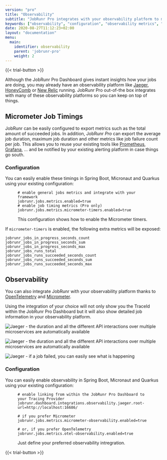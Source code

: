 ```yaml
---
version: "pro"
title: "Observability"
subtitle: "JobRunr Pro integrates with your observability platform to make sure all your jobs keep running like clockwork"
keywords: ["observability", "configuration", "observability metrics", "observability in it", "define observability", "metrics observability", "real time observability", "it observability", "observability it", "micrometer job timings", "integrates with observability platform", "jobs keep running", "observability in micrnaut", "observability in spring boot", "observability in quarkus"]
date: 2020-08-27T11:12:23+02:00
layout: "documentation"
menu: 
  main: 
    identifier: observability
    parent: 'jobrunr-pro'
    weight: 2
---
```

{{< trial-button >}}

Although the JobRunr Pro Dashboard gives instant insights how your jobs are doing, you may already have an observability platform like [Jaeger](https://www.jaegertracing.io/), [HoneyComb](https://www.honeycomb.io) or [New Relic](https://newrelic.com) running. JobRunr Pro out-of-the box integrates with many of these observability platforms so you can keep on top of things.


## Micrometer Job Timings

JobRunr can be easily configured to export metrics such as the total amount of succeeded jobs. In addition, JobRunr _Pro_ can export the average job duration, maximum job duration and other metrics like job failure count per job. This allows you to reuse your existing tools like [Prometheus](https://prometheus.io), [Grafana](https://grafana.net), ... and be notified by your existing alerting platform in case things go south.

### Configuration

You can easily enable these timings in Spring Boot, Micronaut and Quarkus using your existing configuration:

<figure>

```
# enable general jobs metrics and integrate with your framework
jobrunr.jobs.metrics.enabled=true 
# enable job timing metrics (Pro only)
jobrunr.jobs.metrics.micrometer-timers.enabled=true 
```
<figcaption>This configuration shows how to enable the Micrometer timers.</figcaption>
</figure>


If `micrometer-timers` is enabled, the following extra metrics will be exposed: 

```
jobrunr_jobs_in_progress_seconds_count
jobrunr_jobs_in_progress_seconds_sum
jobrunr_jobs_in_progress_seconds_max
jobrunr_jobs_runs_total
jobrunr_jobs_runs_succeeded_seconds_count
jobrunr_jobs_runs_succeeded_seconds_sum
jobrunr_jobs_runs_succeeded_seconds_max
```

## Observability
You can also integrate JobRunr with your observability platform thanks to [OpenTelemetry](https://opentelemetry.io/) and [Micrometer](https://micrometer.io/).

Using the integration of your choice will not only show you the TraceId within the JobRunr Pro Dashboard but it will also show detailed job information in your observability platform.

![](/documentation/jobrunr-pro-traceid.png "Jaeger - the duration and all the different API interactions over multiple microservices are automatically available")

![](/documentation/jobrunr-pro-jaeger-succeeded-job.png "Jaeger - the duration and all the different API interactions over multiple microservices are automatically available")

![](/documentation/jobrunr-pro-jaeger-failed-job.png "Jaeger - if a job failed, you can easily see what is happening")

### Configuration
You can easily enable observability in Spring Boot, Micronaut and Quarkus using your existing configuration:

<figure>

```
# enable linking from within the JobRunr Pro Dashboard to your Tracing Provider
jobrunr.dashboard.integrations.observability.jaeger.root-url=http://localhost:16686/

# if you prefer Micrometer
jobrunr.jobs.metrics.micrometer-observability.enabled=true

# or, if you prefer OpenTelemetry
jobrunr.jobs.metrics.otel-observability.enabled=true
```
<figcaption>Just define your preferred observability intregration.</figcaption>
</figure>



{{< trial-button >}}